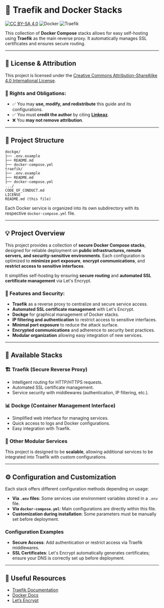 # 📌 Traefik and Docker Stacks

[![CC BY-SA 4.0][cc-by-sa-shield]][cc-by-sa]
![Docker](https://img.shields.io/badge/-Docker_compose-2496ED?style=flat&logo=docker&logoColor=white)
![Traefik](https://img.shields.io/badge/-Traefik_Proxy-24A1C1?style=flat&logo=traefikproxy&logoColor=white)


This collection of **Docker Compose** stacks allows for easy self-hosting using **Traefik** as the main reverse proxy. It automatically manages SSL certificates and ensures secure routing.

---

## 📜 License & Attribution

This project is licensed under the [Creative Commons Attribution-ShareAlike 4.0 International License](http://creativecommons.org/licenses/by-sa/4.0/).

### 🔹 Rights and Obligations:

- ✅ You may **use, modify, and redistribute** this guide and its configurations.
- ✅ You must **credit the author** by citing **[Linkeaz](https://github.com/linkeaz)**.
- ❌ You **may not remove attribution**.


[cc-by-sa]: http://creativecommons.org/licenses/by-sa/4.0/
[cc-by-sa-image]: https://licensebuttons.net/l/by-sa/4.0/88x31.png
[cc-by-sa-shield]: https://img.shields.io/badge/License-CC%20BY--SA%204.0-lightgrey.svg

---

## 📂 Project Structure

```
dockge/
├── .env.example
├── README.md
├── docker-compose.yml
traefik/
├── .env.example
├── README.md
├── docker-compose.yml
.../
CODE_OF_CONDUCT.md
LICENSE
README.md (this file)
```

Each Docker service is organized into its own subdirectory with its respective `docker-compose.yml` file.

---

## 💡 Project Overview

This project provides a collection of **secure Docker Compose stacks**, designed for reliable deployment on **public infrastructures, remote servers, and security-sensitive environments**. Each configuration is optimized to **minimize port exposure**, **encrypt communications**, and **restrict access to sensitive interfaces**.

It simplifies self-hosting by ensuring **secure routing** and **automated SSL certificate management** via Let's Encrypt.

### 🔹 Features and Security:

- **Traefik** as a reverse proxy to centralize and secure service access.
- **Automated SSL certificate management** with Let's Encrypt.
- **Dockge** for graphical management of Docker stacks.
- **IP filtering and authentication** to restrict access to sensitive interfaces.
- **Minimal port exposure** to reduce the attack surface.
- **Encrypted communications** and adherence to security best practices.
- **Modular organization** allowing easy integration of new services.

---

## 🔧 Available Stacks

### 🏗 **Traefik** (Secure Reverse Proxy)

- Intelligent routing for HTTP/HTTPS requests.
- Automated SSL certificate management.
- Service security with middlewares (authentication, IP filtering, etc.).

### 📊 **Dockge** (Container Management Interface)

- Simplified web interface for managing services.
- Quick access to logs and Docker configurations.
- Easy integration with Traefik.

### 🔄 **Other Modular Services**

This project is designed to be **scalable**, allowing additional services to be integrated into Traefik with custom configurations.

---

## ⚙️ Configuration and Customization

Each stack offers different configuration methods depending on usage:

- **Via `.env` files**: Some services use environment variables stored in a `.env` file.
- **Via `docker-compose.yml`**: Main configurations are directly within this file.
- **Customization during installation**: Some parameters must be manually set before deployment.

### Configuration Examples

- **Secure Access**: Add authentication or restrict access via Traefik middlewares.
- **SSL Certificates**: Let's Encrypt automatically generates certificates; ensure your DNS is correctly set up before deployment.

---

## 📖 Useful Resources

- [Traefik Documentation](https://doc.traefik.io/traefik/)
- [Docker Docs](https://docs.docker.com/)
- [Let’s Encrypt](https://letsencrypt.org/docs/)
